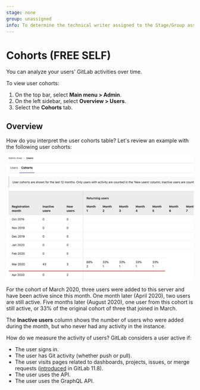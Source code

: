```yaml
---
stage: none
group: unassigned
info: To determine the technical writer assigned to the Stage/Group associated with this page, see https://about.gitlab.com/handbook/product/ux/technical-writing/#assignments
---
```


# Cohorts **(FREE SELF)**

You can analyze your users' GitLab activities over time.

To view user cohorts:

1. On the top bar, select **Main menu > Admin**.
1. On the left sidebar, select **Overview > Users**.
1. Select the **Cohorts** tab.

## Overview

How do you interpret the user cohorts table? Let's review an example with the
following user cohorts:

![User cohort example](img/cohorts_v13_9_a.png)

For the cohort of March 2020, three users were added to this server and have
been active since this month. One month later (April 2020), two users are still
active. Five months later (August 2020), one user from this cohort is still
active, or 33% of the original cohort of three that joined in March.

The **Inactive users** column shows the number of users who were added during
the month, but who never had any activity in the instance.

How do we measure the activity of users? GitLab considers a user active if:

- The user signs in.
- The user has Git activity (whether push or pull).
- The user visits pages related to dashboards, projects, issues, or merge
  requests ([introduced](https://gitlab.com/gitlab-org/gitlab-foss/-/issues/54947) in GitLab 11.8).
- The user uses the API.
- The user uses the GraphQL API.
